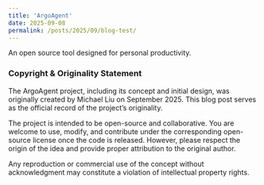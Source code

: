 ```yaml
---
title: 'ArgoAgent'
date: 2025-09-08
permalink: /posts/2025/09/blog-test/
---
```


An open source tool designed for personal productivity.

### Copyright & Originality Statement

The ArgoAgent project, including its concept and initial design, was originally created by Michael Liu on September 2025.
This blog post serves as the official record of the project’s originality.

The project is intended to be open-source and collaborative. You are welcome to use, modify, and contribute under the corresponding open-source license once the code is released. However, please respect the origin of the idea and provide proper attribution to the original author.

Any reproduction or commercial use of the concept without acknowledgment may constitute a violation of intellectual property rights.
